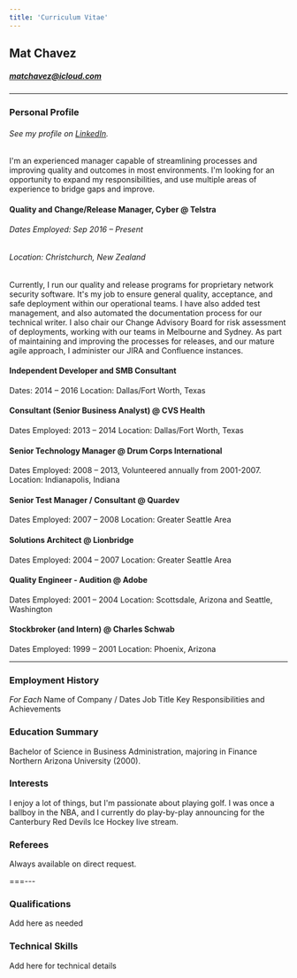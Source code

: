 ```yaml
---
title: 'Curriculum Vitae'
---
```


## Mat Chavez
##### matchavez@icloud.com

---

### Personal Profile

###### _See my profile on [LinkedIn](linkedin.com/in/matchavez)._

I'm an experienced manager capable of streamlining processes and improving quality and outcomes in most environments. I'm looking for an opportunity to expand my responsibilities, and use multiple areas of experience to bridge gaps and improve.

#### Quality and Change/Release Manager, Cyber @ Telstra

###### Dates Employed: Sep 2016 – Present
###### Location: Christchurch, New Zealand

Currently, I run our quality and release programs for proprietary network security software. It's my job to ensure general quality, acceptance, and safe deployment within our operational teams. I have also added test management, and also automated the documentation process for our technical writer. I also chair our Change Advisory Board for risk assessment of deployments, working with our teams in Melbourne and Sydney. As part of maintaining and improving the processes for releases, and our mature agile approach, I administer our JIRA and Confluence instances.


#### Independent Developer and SMB Consultant

Dates: 2014 – 2016
Location: Dallas/Fort Worth, Texas
  

#### Consultant (Senior Business Analyst) @ CVS Health
Dates Employed: 2013 – 2014
Location: Dallas/Fort Worth, Texas

  

#### Senior Technology Manager @ Drum Corps International

Dates Employed: 2008 – 2013, Volunteered annually from 2001-2007.
Location: Indianapolis, Indiana

  
#### Senior Test Manager / Consultant @ Quardev

Dates Employed: 2007 – 2008
Location: Greater Seattle Area

  
#### Solutions Architect @ Lionbridge

Dates Employed: 2004 – 2007
Location: Greater Seattle Area

  

#### Quality Engineer - Audition @ Adobe

Dates Employed: 2001 – 2004
Location: Scottsdale, Arizona and Seattle, Washington


#### Stockbroker (and Intern) @ Charles Schwab

Dates Employed: 1999 – 2001
Location: Phoenix, Arizona

---

### Employment History
*For Each*
Name of Company / Dates
Job Title
Key Responsibilities and Achievements

### Education Summary

Bachelor of Science in Business Administration, majoring in Finance
Northern Arizona University (2000).

### Interests

I enjoy a lot of things, but I'm passionate about playing golf. I was once a ballboy in the NBA, and I currently do play-by-play announcing for the Canterbury Red Devils Ice Hockey live stream. 

### Referees

Always available on direct request.

===---



### Qualifications

Add here as needed

### Technical Skills

Add here for technical details


